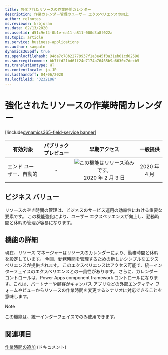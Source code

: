 ```yaml
---
title: 強化されたリソースの作業時間カレンダー
description: 作業カレンダー管理のユーザー エクスペリエンスの向上
author: relnotes
ms.reviewer: krbjoran
ms.date: 02/13/2020
ms.assetid: d51c9ef4-0b1e-ea11-a811-000d3a8f022a
ms.topic: article
ms.service: business-applications
ms.author: sampatn
dynamics365pdf: true
ms.openlocfilehash: 94da7c78b22779937f1a3e45f3a31eb61cd02598
ms.sourcegitcommit: bb7ffd21bd61f24e7174b76465b9a6630c7decb5
ms.translationtype: HT
ms.contentlocale: ja-JP
ms.lasthandoff: 04/06/2020
ms.locfileid: "3232106"
---
```

# <a name="enhanced-work-hours-calendar-for-resources"></a>強化されたリソースの作業時間カレンダー
[!include[dynamics365-field-service banner](../includes/dynamics365-field-service.md)]

| 有効対象    |  パブリック プレビュー | 早期アクセス | 一般提供 | 
| ---------- | :----------: |:----------: |:----------: |
|エンド ユーザー、自動的|-|![この機能はリリース済みです。](/dynamics365-release-plan/media/green-checkmark.png "この機能はリリース済みです。") 2020 年 2 月 3 日| 2020 年 4 月|


## <a name="business-value"></a>ビジネス バリュー
<!-- bv start -->
リソースの空き時間の管理は、ビジネスのサービス運用の効率性における重要な要素です。 この機能強化により、ユーザー エクスペリエンスが向上し、勤務時間と休暇の管理が容易になります。
<!-- bv end -->



## <a name="feature-details"></a>機能の詳細
<!--feature detail start -->
現在、リソース マネージャーはリソースのカレンダーにより、勤務時間と休暇を設定しています。 今回、勤務時間を管理するための新しいシンプルなエクスペリエンスが提供されます。 このエクスペリエンスはアクセス可能で、統一インターフェイスのエクスペリエンスとの一貫性があります。 さらに、カレンダー コントロールは、Power Apps component framework コントロールになります。これは、パートナーや顧客がキャンバス アプリなどの外部エンティティ フォームやビューからリソースの作業時間を変更するシナリオに対応できることを意味します。
<!--feature detail end -->


> [!NOTE]
> この機能は、統一インターフェイスでのみ使用できます。







## <a name="see-also"></a>関連項目


<!--docs start-->
[作業時間の追加](https://docs.microsoft.com/dynamics365/field-service/set-up-bookable-resources#add-work-hours) (ドキュメント)
<!--docs end-->

